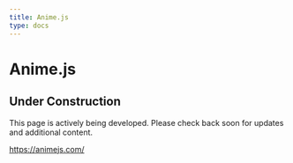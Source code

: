 ```yaml
---
title: Anime.js
type: docs
---
```


# Anime.js

## Under Construction

This page is actively being developed. Please check back soon for updates and additional content.

https://animejs.com/
